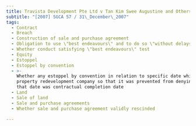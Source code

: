 ```yaml
---
title: Travista Development Pte Ltd v Tan Kim Swee Augustine and Others
subtitle: "[2007] SGCA 57 / 31\_December\_2007"
tags:
  - Contract
  - Breach
  - Construction of sale and purchase agreement
  - Obligation to use \"best endeavours\" and to do so \"without delays\"
  - Whether conduct satisfying \"best endeavours\" test
  - Equity
  - Estoppel
  - Estoppel by convention
  - >-
    Whether any estoppel by convention in relation to specific date which bound
    property redevelopment company so that it was prevented from denying that
    that date was contractual completion date
  - Land
  - Sale of land
  - Sale and purchase agreements
  - Whether sale and purchase agreement validly rescinded

---
```


